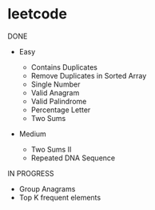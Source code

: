 # leetcode

DONE
- Easy		
	- Contains Duplicates
    - Remove Duplicates in Sorted Array 		
	- Single Number	
    - Valid Anagram	
	- Valid Palindrome		
	- Percentage Letter
    - Two Sums				

- Medium
    - Two Sums II		
    - Repeated DNA Sequence
	

IN PROGRESS    
- Group Anagrams  
- Top K frequent elements
			
			
			
			
			
			
			